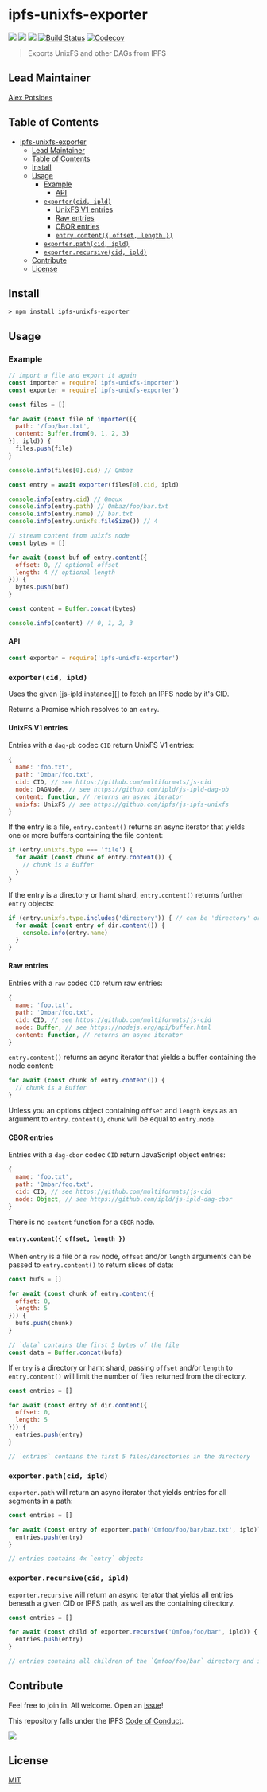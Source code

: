 # ipfs-unixfs-exporter

[![](https://img.shields.io/badge/made%20by-Protocol%20Labs-blue.svg?style=flat-square)](http://ipn.io)
[![](https://img.shields.io/badge/project-IPFS-blue.svg?style=flat-square)](http://ipfs.io/)
[![](https://img.shields.io/badge/freenode-%23ipfs-blue.svg?style=flat-square)](http://webchat.freenode.net/?channels=%23ipfs)
[![Build Status](https://flat.badgen.net/travis/ipfs/js-ipfs-unixfs)](https://travis-ci.com/ipfs/js-ipfs-unixfs)
[![Codecov](https://codecov.io/gh/ipfs/js-ipfs-unixfs/branch/master/graph/badge.svg)](https://codecov.io/gh/ipfs/js-ipfs-unixfs)

> Exports UnixFS and other DAGs from IPFS

## Lead Maintainer

[Alex Potsides](https://github.com/achingbrain)

## Table of Contents

- [ipfs-unixfs-exporter](#ipfs-unixfs-exporter)
  - [Lead Maintainer](#lead-maintainer)
  - [Table of Contents](#table-of-contents)
  - [Install](#install)
  - [Usage](#usage)
    - [Example](#example)
      - [API](#api)
    - [`exporter(cid, ipld)`](#exportercid-ipld)
      - [UnixFS V1 entries](#unixfs-v1-entries)
      - [Raw entries](#raw-entries)
      - [CBOR entries](#cbor-entries)
      - [`entry.content({ offset, length })`](#entrycontent-offset-length-)
    - [`exporter.path(cid, ipld)`](#exporterpathcid-ipld)
    - [`exporter.recursive(cid, ipld)`](#exporterrecursivecid-ipld)
  - [Contribute](#contribute)
  - [License](#license)

## Install

```
> npm install ipfs-unixfs-exporter
```

## Usage

### Example

```js
// import a file and export it again
const importer = require('ipfs-unixfs-importer')
const exporter = require('ipfs-unixfs-exporter')

const files = []

for await (const file of importer([{
  path: '/foo/bar.txt',
  content: Buffer.from(0, 1, 2, 3)
}], ipld)) {
  files.push(file)
}

console.info(files[0].cid) // Qmbaz

const entry = await exporter(files[0].cid, ipld)

console.info(entry.cid) // Qmqux
console.info(entry.path) // Qmbaz/foo/bar.txt
console.info(entry.name) // bar.txt
console.info(entry.unixfs.fileSize()) // 4

// stream content from unixfs node
const bytes = []

for await (const buf of entry.content({
  offset: 0, // optional offset
  length: 4 // optional length
})) {
  bytes.push(buf)
}

const content = Buffer.concat(bytes)

console.info(content) // 0, 1, 2, 3
```

#### API

```js
const exporter = require('ipfs-unixfs-exporter')
```

### `exporter(cid, ipld)`

Uses the given [js-ipld instance][] to fetch an IPFS node by it's CID.

Returns a Promise which resolves to an `entry`.

#### UnixFS V1 entries

Entries with a `dag-pb` codec `CID` return UnixFS V1 entries:

```javascript
{
  name: 'foo.txt',
  path: 'Qmbar/foo.txt',
  cid: CID, // see https://github.com/multiformats/js-cid
  node: DAGNode, // see https://github.com/ipld/js-ipld-dag-pb
  content: function, // returns an async iterator
  unixfs: UnixFS // see https://github.com/ipfs/js-ipfs-unixfs
}
```

If the entry is a file, `entry.content()` returns an async iterator that yields one or more buffers containing the file content:

```javascript
if (entry.unixfs.type === 'file') {
  for await (const chunk of entry.content()) {
    // chunk is a Buffer
  }
}
```

If the entry is a directory or hamt shard, `entry.content()` returns further `entry` objects:

```javascript
if (entry.unixfs.type.includes('directory')) { // can be 'directory' or 'hamt-sharded-directory'
  for await (const entry of dir.content()) {
    console.info(entry.name)
  }
}
```

#### Raw entries

Entries with a `raw` codec `CID` return raw entries:

```javascript
{
  name: 'foo.txt',
  path: 'Qmbar/foo.txt',
  cid: CID, // see https://github.com/multiformats/js-cid
  node: Buffer, // see https://nodejs.org/api/buffer.html
  content: function, // returns an async iterator
}
```

`entry.content()` returns an async iterator that yields a buffer containing the node content:

```javascript
for await (const chunk of entry.content()) {
  // chunk is a Buffer
}
```

Unless you an options object containing `offset` and `length` keys as an argument to `entry.content()`, `chunk` will be equal to `entry.node`.

#### CBOR entries

Entries with a `dag-cbor` codec `CID` return JavaScript object entries:

```javascript
{
  name: 'foo.txt',
  path: 'Qmbar/foo.txt',
  cid: CID, // see https://github.com/multiformats/js-cid
  node: Object, // see https://github.com/ipld/js-ipld-dag-cbor
}
```

There is no `content` function for a `CBOR` node.


#### `entry.content({ offset, length })`

When `entry` is a file or a `raw` node, `offset` and/or `length` arguments can be passed to `entry.content()` to return slices of data:

```javascript
const bufs = []

for await (const chunk of entry.content({
  offset: 0,
  length: 5
})) {
  bufs.push(chunk)
}

// `data` contains the first 5 bytes of the file
const data = Buffer.concat(bufs)
```

If `entry` is a directory or hamt shard, passing `offset` and/or `length` to `entry.content()` will limit the number of files returned from the directory.

```javascript
const entries = []

for await (const entry of dir.content({
  offset: 0,
  length: 5
})) {
  entries.push(entry)
}

// `entries` contains the first 5 files/directories in the directory
```

### `exporter.path(cid, ipld)`

`exporter.path` will return an async iterator that yields entries for all segments in a path:

```javascript
const entries = []

for await (const entry of exporter.path('Qmfoo/foo/bar/baz.txt', ipld)) {
  entries.push(entry)
}

// entries contains 4x `entry` objects
```

### `exporter.recursive(cid, ipld)`

`exporter.recursive` will return an async iterator that yields all entries beneath a given CID or IPFS path, as well as the containing directory.

```javascript
const entries = []

for await (const child of exporter.recursive('Qmfoo/foo/bar', ipld)) {
  entries.push(entry)
}

// entries contains all children of the `Qmfoo/foo/bar` directory and it's children
```

[dag API]: https://github.com/ipfs/interface-ipfs-core/blob/master/SPEC/DAG.md
[ipld-resolver instance]: https://github.com/ipld/js-ipld-resolver
[UnixFS]: https://github.com/ipfs/specs/tree/master/unixfs
[pull-stream]: https://www.npmjs.com/package/pull-stream

## Contribute

Feel free to join in. All welcome. Open an [issue](https://github.com/ipfs/js-ipfs-unixfs-exporter/issues)!

This repository falls under the IPFS [Code of Conduct](https://github.com/ipfs/community/blob/master/code-of-conduct.md).

[![](https://cdn.rawgit.com/jbenet/contribute-ipfs-gif/master/img/contribute.gif)](https://github.com/ipfs/community/blob/master/contributing.md)

## License

[MIT](LICENSE)

